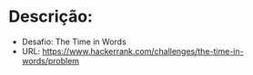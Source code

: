 # Descrição:
- Desafio: The Time in Words
- URL: https://www.hackerrank.com/challenges/the-time-in-words/problem